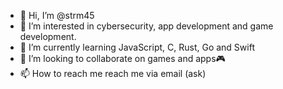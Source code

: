 - 👋 Hi, I’m @strm45
- 👀 I’m interested in cybersecurity, app development and game development.
- 🌱 I’m currently learning JavaScript, C, Rust, Go and Swift
- 💞️ I’m looking to collaborate on games and apps🎮 
- 📫 How to reach me reach me via email (ask)

<!---
strm45/strm45 is a ✨ special ✨ repository because its `README.md` (this file) appears on your GitHub profile.
You can click the Preview link to take a look at your changes.
--->

